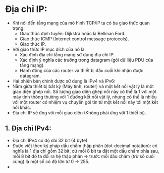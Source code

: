 # Địa chỉ IP:
- Khi nói đến tầng mạng của mô hình TCP/IP ta có ba giao thức quan trọng:
  - Giao thức định tuyến: Dijkstra hoặc là Bellman Ford.
  - Giao thức ICMP (Internet control message protocols).
  - Giao thức IP.
- Với giao thức IP mục đích của nó là:
  - Xác định địa chỉ tầng mạng sử dụng địa chỉ IP.
  - Xác định ý nghĩa các trường trong datagram (gói dữ liệu PDU của tầng mạng).
  - Hành động của các router và thiết bị đầu cuối khi nhận được datagram.
- Hai phiên bản chính được sử dụng là IPv4 và IPv6:
- Nằm giữa thiết bị bất kỳ (Máy tính, router) và một kết nối vật lý là một giao diện ghép nối. Số lượng giao diện ghép nối này có thể là 1 với một máy tính thông thường với 1 đường kết nối vật lý, nhưng có thể là nhiều với một router có nhiệm vụ chuyển gói tin từ một kết nối này tới một kết nối khác.
- Địa chỉ IP sẽ ứng với mỗi giao diện (Không phải ứng với 1 thiết bị). 

## 1. Địa chỉ IPv4:
- Địa chỉ IPv4 có độ dài 32 bit (4 byte).
- Được viết theo ký pháp dấu chấm thập phân (dot-decimal notation): có nghĩa là 1 địa chỉ gồm 32 bit, cứ mỗi 8 bit ta đặt một dấu chấm phía sau, mỗi 8 bit đó ta đổi ra hệ thập phân => trước mỗi dấu chấm (trừ số cuối cùng) là một số có độ lớn từ 0 -> 255.
- 

